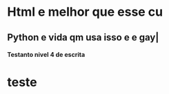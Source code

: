 # Html e melhor que esse cu
## **Python** e vida qm usa isso e e gay|
#### Testanto nivel 4 de escrita

#  teste
